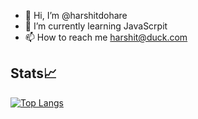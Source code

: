 - 👋 Hi, I’m @harshitdohare
- 🌱 I’m currently learning JavaScrpit
- 📫 How to reach me harshit@duck.com

<!---
harshit
--->

## Stats📈
[![Top Langs](https://github-readme-stats.vercel.app/api/top-langs/?username=harshitdohare)](https://github.com/anuraghazra/github-readme-stats)
